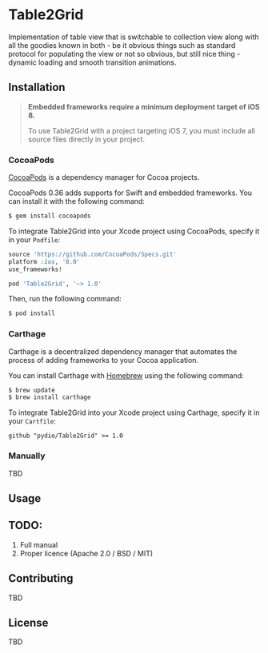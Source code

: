 # Table2Grid

Implementation of table view that is switchable to collection view along with all the goodies known in both - be it obvious things such as standard protocol for populating the view or not so obvious, but still nice thing - dynamic loading and smooth transition animations.

## Installation

> **Embedded frameworks require a minimum deployment target of iOS 8.**
>
> To use Table2Grid with a project targeting iOS 7, you must include all source files directly in your project.


### CocoaPods
[CocoaPods](http://cocoapods.org) is a dependency manager for Cocoa projects.

CocoaPods 0.36 adds supports for Swift and embedded frameworks. You can install it with the following command:

```bash
$ gem install cocoapods
```

To integrate Table2Grid into your Xcode project using CocoaPods, specify it in your `Podfile`:

```ruby
source 'https://github.com/CocoaPods/Specs.git'
platform :ios, '8.0'
use_frameworks!

pod 'Table2Grid', '~> 1.0'
```

Then, run the following command:

```bash
$ pod install
```

### Carthage
Carthage is a decentralized dependency manager that automates the process of adding frameworks to your Cocoa application.

You can install Carthage with [Homebrew](http://brew.sh/) using the following command:

```bash
$ brew update
$ brew install carthage
```

To integrate Table2Grid into your Xcode project using Carthage, specify it in your `Cartfile`:

```ogdl
github "pydio/Table2Grid" >= 1.0
```

### Manually
TBD

## Usage

## TODO:

1. Full manual
2. Proper licence (Apache 2.0 / BSD / MIT)

## Contributing
TBD

## License
TBD